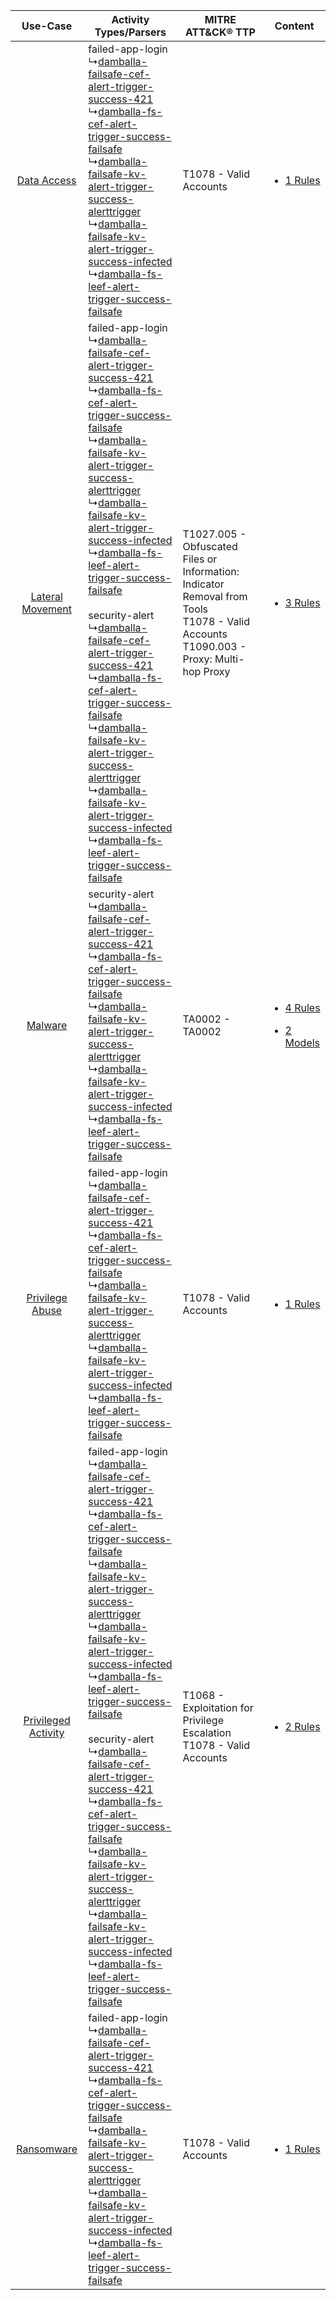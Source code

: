 |    Use-Case    | Activity Types/Parsers    | MITRE ATT&CK® TTP    | Content    |
|:----:| ---- | ---- | ---- |
|         [Data Access](../../../UseCases/uc_data_access.md)         |  failed-app-login<br> ↳[damballa-failsafe-cef-alert-trigger-success-421](Ps/pC_damballafailsafecefalerttriggersuccess421.md)<br> ↳[damballa-fs-cef-alert-trigger-success-failsafe](Ps/pC_damballafscefalerttriggersuccessfailsafe.md)<br> ↳[damballa-failsafe-kv-alert-trigger-success-alerttrigger](Ps/pC_damballafailsafekvalerttriggersuccessalerttrigger.md)<br> ↳[damballa-failsafe-kv-alert-trigger-success-infected](Ps/pC_damballafailsafekvalerttriggersuccessinfected.md)<br> ↳[damballa-fs-leef-alert-trigger-success-failsafe](Ps/pC_damballafsleefalerttriggersuccessfailsafe.md)<br>    | T1078 - Valid Accounts<br>    | [<ul><li>1 Rules</li></ul>](RM/r_m_damballa_damballa_failsafe_Data_Access.md)    |
|    [Lateral Movement](../../../UseCases/uc_lateral_movement.md)    |  failed-app-login<br> ↳[damballa-failsafe-cef-alert-trigger-success-421](Ps/pC_damballafailsafecefalerttriggersuccess421.md)<br> ↳[damballa-fs-cef-alert-trigger-success-failsafe](Ps/pC_damballafscefalerttriggersuccessfailsafe.md)<br> ↳[damballa-failsafe-kv-alert-trigger-success-alerttrigger](Ps/pC_damballafailsafekvalerttriggersuccessalerttrigger.md)<br> ↳[damballa-failsafe-kv-alert-trigger-success-infected](Ps/pC_damballafailsafekvalerttriggersuccessinfected.md)<br> ↳[damballa-fs-leef-alert-trigger-success-failsafe](Ps/pC_damballafsleefalerttriggersuccessfailsafe.md)<br><br> security-alert<br> ↳[damballa-failsafe-cef-alert-trigger-success-421](Ps/pC_damballafailsafecefalerttriggersuccess421.md)<br> ↳[damballa-fs-cef-alert-trigger-success-failsafe](Ps/pC_damballafscefalerttriggersuccessfailsafe.md)<br> ↳[damballa-failsafe-kv-alert-trigger-success-alerttrigger](Ps/pC_damballafailsafekvalerttriggersuccessalerttrigger.md)<br> ↳[damballa-failsafe-kv-alert-trigger-success-infected](Ps/pC_damballafailsafekvalerttriggersuccessinfected.md)<br> ↳[damballa-fs-leef-alert-trigger-success-failsafe](Ps/pC_damballafsleefalerttriggersuccessfailsafe.md)<br> | T1027.005 - Obfuscated Files or Information: Indicator Removal from Tools<br>T1078 - Valid Accounts<br>T1090.003 - Proxy: Multi-hop Proxy<br> | [<ul><li>3 Rules</li></ul>](RM/r_m_damballa_damballa_failsafe_Lateral_Movement.md)    |
|    [Malware](../../../UseCases/uc_malware.md)    |  security-alert<br> ↳[damballa-failsafe-cef-alert-trigger-success-421](Ps/pC_damballafailsafecefalerttriggersuccess421.md)<br> ↳[damballa-fs-cef-alert-trigger-success-failsafe](Ps/pC_damballafscefalerttriggersuccessfailsafe.md)<br> ↳[damballa-failsafe-kv-alert-trigger-success-alerttrigger](Ps/pC_damballafailsafekvalerttriggersuccessalerttrigger.md)<br> ↳[damballa-failsafe-kv-alert-trigger-success-infected](Ps/pC_damballafailsafekvalerttriggersuccessinfected.md)<br> ↳[damballa-fs-leef-alert-trigger-success-failsafe](Ps/pC_damballafsleefalerttriggersuccessfailsafe.md)<br>    | TA0002 - TA0002<br>    | [<ul><li>4 Rules</li></ul><ul><li>2 Models</li></ul>](RM/r_m_damballa_damballa_failsafe_Malware.md) |
|     [Privilege Abuse](../../../UseCases/uc_privilege_abuse.md)     |  failed-app-login<br> ↳[damballa-failsafe-cef-alert-trigger-success-421](Ps/pC_damballafailsafecefalerttriggersuccess421.md)<br> ↳[damballa-fs-cef-alert-trigger-success-failsafe](Ps/pC_damballafscefalerttriggersuccessfailsafe.md)<br> ↳[damballa-failsafe-kv-alert-trigger-success-alerttrigger](Ps/pC_damballafailsafekvalerttriggersuccessalerttrigger.md)<br> ↳[damballa-failsafe-kv-alert-trigger-success-infected](Ps/pC_damballafailsafekvalerttriggersuccessinfected.md)<br> ↳[damballa-fs-leef-alert-trigger-success-failsafe](Ps/pC_damballafsleefalerttriggersuccessfailsafe.md)<br>    | T1078 - Valid Accounts<br>    | [<ul><li>1 Rules</li></ul>](RM/r_m_damballa_damballa_failsafe_Privilege_Abuse.md)    |
| [Privileged Activity](../../../UseCases/uc_privileged_activity.md) |  failed-app-login<br> ↳[damballa-failsafe-cef-alert-trigger-success-421](Ps/pC_damballafailsafecefalerttriggersuccess421.md)<br> ↳[damballa-fs-cef-alert-trigger-success-failsafe](Ps/pC_damballafscefalerttriggersuccessfailsafe.md)<br> ↳[damballa-failsafe-kv-alert-trigger-success-alerttrigger](Ps/pC_damballafailsafekvalerttriggersuccessalerttrigger.md)<br> ↳[damballa-failsafe-kv-alert-trigger-success-infected](Ps/pC_damballafailsafekvalerttriggersuccessinfected.md)<br> ↳[damballa-fs-leef-alert-trigger-success-failsafe](Ps/pC_damballafsleefalerttriggersuccessfailsafe.md)<br><br> security-alert<br> ↳[damballa-failsafe-cef-alert-trigger-success-421](Ps/pC_damballafailsafecefalerttriggersuccess421.md)<br> ↳[damballa-fs-cef-alert-trigger-success-failsafe](Ps/pC_damballafscefalerttriggersuccessfailsafe.md)<br> ↳[damballa-failsafe-kv-alert-trigger-success-alerttrigger](Ps/pC_damballafailsafekvalerttriggersuccessalerttrigger.md)<br> ↳[damballa-failsafe-kv-alert-trigger-success-infected](Ps/pC_damballafailsafekvalerttriggersuccessinfected.md)<br> ↳[damballa-fs-leef-alert-trigger-success-failsafe](Ps/pC_damballafsleefalerttriggersuccessfailsafe.md)<br> | T1068 - Exploitation for Privilege Escalation<br>T1078 - Valid Accounts<br>    | [<ul><li>2 Rules</li></ul>](RM/r_m_damballa_damballa_failsafe_Privileged_Activity.md)    |
|          [Ransomware](../../../UseCases/uc_ransomware.md)          |  failed-app-login<br> ↳[damballa-failsafe-cef-alert-trigger-success-421](Ps/pC_damballafailsafecefalerttriggersuccess421.md)<br> ↳[damballa-fs-cef-alert-trigger-success-failsafe](Ps/pC_damballafscefalerttriggersuccessfailsafe.md)<br> ↳[damballa-failsafe-kv-alert-trigger-success-alerttrigger](Ps/pC_damballafailsafekvalerttriggersuccessalerttrigger.md)<br> ↳[damballa-failsafe-kv-alert-trigger-success-infected](Ps/pC_damballafailsafekvalerttriggersuccessinfected.md)<br> ↳[damballa-fs-leef-alert-trigger-success-failsafe](Ps/pC_damballafsleefalerttriggersuccessfailsafe.md)<br>    | T1078 - Valid Accounts<br>    | [<ul><li>1 Rules</li></ul>](RM/r_m_damballa_damballa_failsafe_Ransomware.md)    |